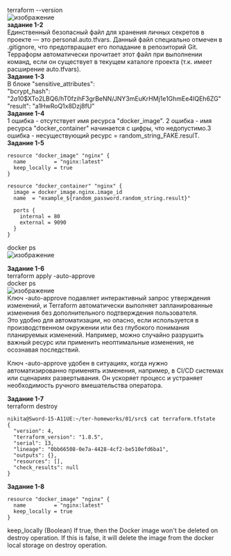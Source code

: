 terraform --version  
![изображение](https://github.com/user-attachments/assets/844e0478-4f39-4612-b417-6a554f03eb60)  
**задание 1-2**  
Единственный безопасный файл для хранения личных секретов в проекте — это personal.auto.tfvars. Данный файл специально отмечен в .gitignore, что предотвращает его попадание в репозиторий Git.
Терраформ автоматически прочитает этот файл при выполнении команд, если он существует в текущем каталоге проекта (т.к. имеет расширение auto.tfvars).  
**Задание 1-3**  
В блоке "sensitive_attributes":  
"bcrypt_hash": "$2a$10$XTo2LBQ6/hT0fzihF3grBeNN/JNY3mEuKrHMj1e1GhmEe4IQEh6ZG"  
"result": "a1HwRoQ1x8Dzj8fU"  
**Задание 1-4**  
1 ошибка - отсутствует имя ресурса "docker_image". 2 ошибка - имя ресурса "docker_container" начинается с цифры, что недопустимо.3 ошибка - несуществующий ресурс = random_string_FAKE.resulT.  
**Задание 1-5**  
```
resource "docker_image" "nginx" {
  name         = "nginx:latest"
  keep_locally = true
}

resource "docker_container" "nginx" {
  image = docker_image.nginx.image_id
  name  = "example_${random_password.random_string.result}"

  ports {
    internal = 80
    external = 9090
  }
}
```    
docker ps  
![изображение](https://github.com/user-attachments/assets/5f7d1d2f-eb69-4737-bd54-c07bac4dcc2f)  

**Задание 1-6**  
terraform apply -auto-approve  
docker ps  
![изображение](https://github.com/user-attachments/assets/657bf783-39f8-458a-8563-cfe22ae8dbf8)  
Ключ -auto-approve подавляет интерактивный запрос утверждения изменений, и Terraform автоматически выполняет запланированные изменения без дополнительного подтверждения пользователя.  
Это удобно для автоматизации, но опасно, если используется в производственном окружении или без глубокого понимания планируемых изменений. Например, можно случайно разрушить важный ресурс или применить неоптимальные изменения, не осознавая последствий.  

Ключ -auto-approve удобен в ситуациях, когда нужно автоматизированно применять изменения, например, в CI/CD системах или сценариях развертывания. 
Он ускоряет процесс и устраняет необходимость ручного вмешательства оператора.  

**Задание 1-7**  
terraform destroy  

```
nikita@Sword-15-A11UE:~/ter-homeworks/01/src$ cat terraform.tfstate
{
  "version": 4,
  "terraform_version": "1.8.5",
  "serial": 13,
  "lineage": "0bb66508-0e7a-4428-4cf2-be510efd6ba1",
  "outputs": {},
  "resources": [],
  "check_results": null
}
```
**Задание 1-8**  
```
resource "docker_image" "nginx" {
  name         = "nginx:latest"
  keep_locally = true
}
```  
keep_locally (Boolean) If true, then the Docker image won't be deleted on destroy operation. If this is false, it will delete the image from the docker local storage on destroy operation.
